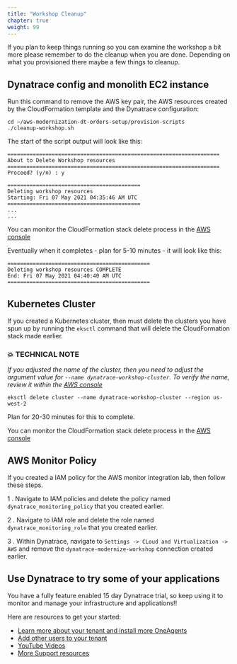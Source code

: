 ```yaml
---
title: "Workshop Cleanup"
chapter: true
weight: 99
---
```


If you plan to keep things running so you can examine the workshop a bit more please remember to do the cleanup when you are done. Depending on what you provisioned there maybe a few things to cleanup.

## Dynatrace config and monolith EC2 instance

Run this command to remove the AWS key pair, the AWS resources created by the CloudFormation template and the Dynatrace configuration:

```
cd ~/aws-modernization-dt-orders-setup/provision-scripts
./cleanup-workshop.sh
```

The start of the script output will look like this:

```
===================================================================
About to Delete Workshop resources
===================================================================
Proceed? (y/n) : y

==========================================
Deleting workshop resources
Starting: Fri 07 May 2021 04:35:46 AM UTC
==========================================
...
...
```

You can monitor the CloudFormation stack delete process in the <a href="https://console.aws.amazon.com/cloudformation/home" target="_blank">AWS console</a>

Eventually when it completes - plan for 5-10 minutes - it will look like this:

```
=============================================
Deleting workshop resources COMPLETE
End: Fri 07 May 2021 04:40:40 AM UTC
=============================================
```

## Kubernetes Cluster

If you created a Kubernetes cluster, then must delete the clusters you have spun up by running the `eksctl` command that will delete the CloudFormation stack made earlier.

### 💥 **TECHNICAL NOTE**

*If you adjusted the name of the cluster, then you need to adjust the argument value for `--name dynatrace-workshop-cluster`.  To verify the name, review it within the <a href="https://console.aws.amazon.com/cloudformation/home" target="_blank">AWS console</a>*

```
eksctl delete cluster --name dynatrace-workshop-cluster --region us-west-2 
```

Plan for 20-30 minutes for this to complete.

You can monitor the CloudFormation stack delete process in the <a href="https://us-west-2.console.aws.amazon.com/cloudformation/home?region=us-west-2#/stacks" target="_blank">AWS console</a>

## AWS Monitor Policy

If you created a IAM policy for the AWS monitor integration lab, then follow these steps.

1 . Navigate to IAM policies and delete the policy named `dynatrace_monitoring_policy` that you created earlier.

2 . Navigate to IAM role and delete the role named `dynatrace_monitoring_role` that you created earlier.

3 . Within Dynatrace, navigate to `Settings -> CLoud and Virtualization -> AWS` and remove the `dynatrace-modernize-workshop` connection created earlier.


## Use Dynatrace to try some of your applications

You have a fully feature enabled 15 day Dynatrace trial, so keep using it to monitor and manage your infrastructure and applications!!

Here are resources to get your started:

* <a href="https://www.dynatrace.com/support/help/get-started/get-started-with-dynatrace-saas/" target="_blank">Learn more about your tenant and install more OneAgents</a>
* <a href="https://www.dynatrace.com/support/help/how-to-use-dynatrace/user-management-and-sso/manage-groups-and-permissions/" target="_blank">Add other users to your tenant</a>
* <a href="https://www.youtube.com/channel/UCcYJ-5q_AfmjQ4XTjTS0o3g" target="_blank">YouTube Videos</a>
* <a href="https://www.dynatrace.com/services-support/#support-resources-section" target="_blank">More Support resources</a>
